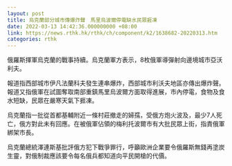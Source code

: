```yaml
---
layout: post
title: 烏克蘭部分城市傳爆炸聲　馬里烏波爾停電缺水民眾捱凍
date: 2022-03-13 14:42:36.000000000 +08:00
link: https://news.rthk.hk/rthk/ch/component/k2/1638682-20220313.htm
categories: rthk
---
```


俄羅斯揮軍烏克蘭的戰事持續。烏克蘭軍方表示，8枚俄軍導彈射向邊境城市亞沃利夫。

報道指西部城市伊凡法蘭科夫發生連串爆炸，西部城市利沃夫地區亦傳出爆炸聲。報道又指俄軍在試圖奪取南部重鎮馬里烏波爾方面取得進展，市內停電，食物及食水短缺，民眾在嚴寒天氣下捱凍。

烏克蘭指一批從首都基輔附近一條村莊撤走的婦孺，受俄方炮火波及，最少7人死亡，俄方對此未有回應。在被俄軍佔領的梅利托波爾市有大批民眾上街，指責俄軍綁架市長。

烏克蘭總統澤連斯基批評俄方犯下戰爭罪行，呼籲歐洲企業要令俄羅斯無錢再塗炭生靈，對俄制裁應該要令每名俄兵都知道向平民開槍的代價。
